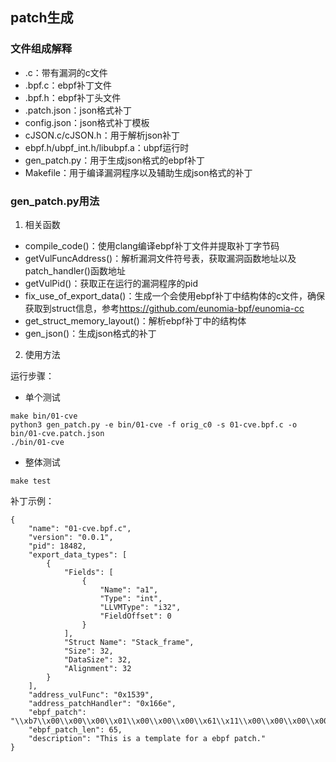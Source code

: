 ## patch生成

### 文件组成解释
- .c：带有漏洞的c文件
- .bpf.c：ebpf补丁文件
- .bpf.h：ebpf补丁头文件
- .patch.json：json格式补丁
- config.json：json格式补丁模板
- cJSON.c/cJSON.h：用于解析json补丁
- ebpf.h/ubpf_int.h/libubpf.a：ubpf运行时
- gen_patch.py：用于生成json格式的ebpf补丁
- Makefile：用于编译漏洞程序以及辅助生成json格式的补丁

### gen_patch.py用法
1. 相关函数
- compile_code()：使用clang编译ebpf补丁文件并提取补丁字节码
- getVulFuncAddress()：解析漏洞文件符号表，获取漏洞函数地址以及patch_handler()函数地址
- getVulPid()：获取正在运行的漏洞程序的pid
- fix_use_of_export_data()：生成一个会使用ebpf补丁中结构体的c文件，确保获取到struct信息，参考<https://github.com/eunomia-bpf/eunomia-cc>
- get_struct_memory_layout()：解析ebpf补丁中的结构体
- gen_json()：生成json格式的补丁

2. 使用方法

运行步骤：
- 单个测试
```shell
make bin/01-cve
python3 gen_patch.py -e bin/01-cve -f orig_c0 -s 01-cve.bpf.c -o bin/01-cve.patch.json
./bin/01-cve
```
- 整体测试
```shell
make test
```

补丁示例：
```shell
{
    "name": "01-cve.bpf.c",
    "version": "0.0.1",
    "pid": 18482,
    "export_data_types": [
        {
            "Fields": [
                {
                    "Name": "a1",
                    "Type": "int",
                    "LLVMType": "i32",
                    "FieldOffset": 0
                }
            ],
            "Struct Name": "Stack_frame",
            "Size": 32,
            "DataSize": 32,
            "Alignment": 32
        }
    ],
    "address_vulFunc": "0x1539",
    "address_patchHandler": "0x166e",
    "ebpf_patch": "\\xb7\\x00\\x00\\x00\\x01\\x00\\x00\\x00\\x61\\x11\\x00\\x00\\x00\\x00\\x00\\x00\\x67\\x01\\x00\\x00\\x20\\x00\\x00\\x00\\xc7\\x01\\x00\\x00\\x20\\x00\\x00\\x00\\x65\\x01\\x02\\x00\\x88\\x13\\x00\\x00\\xb7\\x01\\x00\\x00\\x64\\x00\\x00\\x00\\x85\\x00\\x00\\x00\\x01\\x00\\x00\\x00\\x95\\x00\\x00\\x00\\x00\\x00\\x00\\x00",
    "ebpf_patch_len": 65,
    "description": "This is a template for a ebpf patch."
}
```